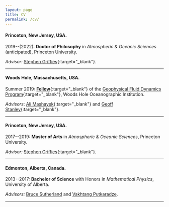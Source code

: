 ```yaml
---
layout: page
title: CV
permalink: /cv/
---
```


#### Princeton, New Jersey, USA.
2019--(2022): **Doctor of Philosophy** in *Atmospheric & Oceanic Sciences* (anticipated), Princeton University.

*Advisor:* [Stephen Griffies](https://stephengriffies.github.io/){:target="_blank"}.

---

#### Woods Hole, Massachusetts, USA. 
Summer 2019: [**Fellow**](https://gfd.whoi.edu/archive/program-fellows/){:target="_blank"} of the [Geophysical Fluid Dynamics Program](https://gfd.whoi.edu/gfd-program-profile/){:target="_blank"}, Woods Hole Oceanographic Institution.

*Advisors*: [Ali Mashayek](https://www.mashayek.com){:target="_blank"} and [Geoff Stanley](https://geoffstanley.github.io/index.html){:target="_blank"}.

---

#### Princeton, New Jersey, USA.
2017--2019: **Master of Arts** in *Atmospheric & Oceanic Sciences*, Princeton University.

*Advisor:* [Stephen Griffies](https://stephengriffies.github.io/){:target="_blank"}.

---

#### Edmonton, Alberta, Canada.
2013--2017: **Bachelor of Science** with Honors in *Mathematical Physics*, University of Alberta.

*Advisors:* [Bruce Sutherland](https://sites.ualberta.ca/~bsuther/) and [Vakhtang Putkaradze](https://sites.ualberta.ca/~putkarad/).

---
